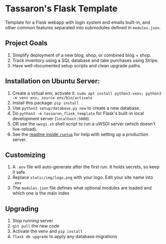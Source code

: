 # Tassaron's Flask Template
Template for a Flask webapp with login system and emails built-in, and other common features separated into submodules defined in `modules.json`.

## Project Goals
1. Simplify deployment of a new blog, shop, or combined blog + shop.
1. Track inventory using a SQL database and take purchases using Stripe.
1. Have well-documented setup scripts and clean upgrade paths.

## Installation on Ubuntu Server:
1. Create a virtual env, activate it.
  `sudo apt install python3-venv; python3 -m venv env; source env/bin/activate`
1. Install this package: `pip install .`
1. Use `python3 setup/database.py new` to create a new database.
1. Do `python3 -m tassaron_flask_template` for Flask's built-in local development server (`localhost:5000`).
1. OR use the `uwsgi.sh` shell script to run a uWSGI server (which doesn't live-reload).
1. See the [readme inside `/setup`](setup/README.md) for help with setting up a production server.

## Customizing
1. A `.env` file will auto-generate after the first run. It holds secrets, so keep it safe.
1. Replace `static/img/logo.png` with your logo. Edit your site name into `.env`
1. The `modules.json` file defines what optional modules are loaded and which one is the main index

## Upgrading
1. Stop running server
1. `git pull` the new code
1. Activate the venv and `pip install .`
1. `flask db upgrade` to apply any database migrations
